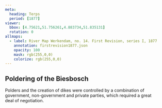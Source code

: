 ```yaml
---
meta:
  heading: Terps
  period: [1877]
viewer:
  bbox: [4.75621,51.756261,4.883734,51.835131]
  rotation: 0
allmaps:
  - label: River Map Werkendam, no. 14. First Revision, series I, 1877. 703 x 995 mm. Scale 1:10,000. Trésor Collection, TU Delft Library.
    annotation: firstrevision1877.json
    opacity: 100
    mask: rgb(255,0,0)
    colorize: rgb(255,0,0)
---
```


##  Poldering of the Biesbosch

Polders and the creation of dikes were controlled by a combination of government, non-government and private parties, which required a great deal of negotiation. 